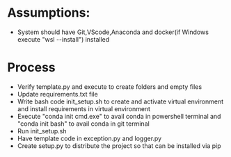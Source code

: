 # Assumptions:
* System should have Git,VScode,Anaconda and docker(if Windows execute "wsl --install") installed
# Process
* Verify template.py and execute to create folders and empty files
* Update requirements.txt file
* Write bash code init_setup.sh to create and activate virtual environment and install requirements in virtual environment
* Execute "conda init cmd.exe" to avail conda in powershell terminal and "conda init bash" to avail conda in git terminal
* Run init_setup.sh 
* Have template code in exception.py and logger.py
* Create setup.py to distribute the project so that can be installed via pip

